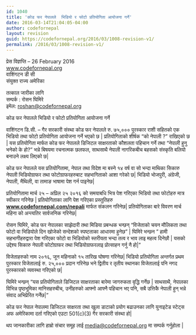 ```yaml
---
id: 1040
title: 'कोड फर नेपालले  भिडियो र फोटो प्रतियोगिता आयोजना गर्ने'
date: 2016-03-14T21:04:05-04:00
author: codefornepal
layout: revision
guid: https://codefornepal.org/2016/03/1008-revision-v1/
permalink: /2016/03/1008-revision-v1/
---
```

प्रेस विज्ञप्ति &#8211; 26 February 2016  
www.codefornepal.org  
वाशिंगटन डी सी  
संयुक्त राज्य अमेरिका

तत्काल जारीका लागि  
सम्पर्क : रोसन घिमिरे  
इमेल: roshan@codefornepal.org

कोड फर नेपालले भिडियो र फोटो प्रतियोगिता आयोजना गर्ने

वाशिंगटन डि.सी. &#8211; गैर सरकारी संस्था कोड फर नेपालले रु. ७५,००० पुरस्कार राशी सहितको एक भिडियो तथा फोटो प्रतियोगिता आयोजना गर्ने भएको छ | प्रतियोगिताको शीर्षक &#8220;को नेपाली ?&#8221; राखिएको छ | यस प्रतियोगिता मार्फत कोड फर नेपालले डिजिटल साक्षरताको कौशलता पहिचान गर्ने तथा &#8220;नेपाली हुनु भनेको के हो?&#8221; भन्ने बिषयमा रचनात्मक छलफल, साथसाथै नेपाली नागरिकबीच बहसको संस्कृति बलियो बनाउने लक्ष्य लिएको छ|

कोड फर नेपालले यस प्रतियोगितामा, नेपाल तथा विदेश मा बस्ने १४ वर्ष वा सो भन्दा माथिका सिकारु नेपाली भिडियोग्राफर तथा फोटोग्राफरहरुबाट सहभागिताको आशा गरेको छ| भिडियो भोजपुरी, अंग्रेजी, नेपाली, मैथिली, वा तामाङ भाषामा पेश गर्न पाइनेछ|

प्रतियोगितामा मार्च २५ &#8211; अप्रिल २५ २०१६ को समयाबधि भित्र पेश गरिएका भिडियो तथा फोटोहरु मात्र स्वीकार गरिनेछ | प्रतियोगिताका लागि पेश गरिएका प्रस्तुतिहरु <span style="color: #993300;"><a style="color: #993300;" href="https://codefornepal.org/nepali/#/event/en" target="_blank"><strong>www.codefornepal.com/nepali</strong> </a></span>मार्फत संकलन गरिनेछ| प्रतियोगिताका बारे विवरण मार्च महिना को अन्त्यतिर सार्वजनिक गरिनेछ|

रोसन घिमिरे, कोड फर नेपालका साझेदारी तथा मिडिया प्रबन्धक भन्छन् &#8220;विजेताको चयन मौलिकता तथा फोटो वा भिडियोले दिन खोजेको सन्देशको स्पष्टताका आधारमा हुनेछ” | घिमिरे भन्छन &#8221; हामी सहभागीहरुद्वारा पेश गरिएका फोटो वा भिडियोको स्तरीयता भन्दा तत्व र भाव लाइ महत्व दिनेछौ | यसको उद्देश्य सिकारु नेपाली फोटोग्राफर तथा भिडियोग्राफरलाइ प्रोत्साहन गर्नु नै हो|”

विजेताहरुको नाम २०१६, जून महिनाको १५ तारिख घोषणा गरिनेछ| भिडियो प्रतियोगिता अन्तर्गत प्रथम पुरस्कार विजेतालाई रु. २५,००० प्रदान गरिनेछ भने द्वितीय र तृतीय स्थानका विजेतालाई पनि नगद पुरस्कारको व्यवस्था गरिएको छ|

घिमिरे भन्छन् &#8220;यस प्रतियोगिताले डिजिटल साक्षरताका बारेमा जागरुकता वृद्धि गर्नेछ | साथसाथै, नेपालका विभिन्न पृष्ठभूमिका मानिसहरुबीच, उनीहरुको आफ्नो आफ्नै पहिचान भए पनि, सबै उत्तिकै नेपाली हुन् भन्ने संवाद अभिप्रेरित गर्नेछ|”

कोड फर नेपाल नेपालमा डिजिटल साक्षरता तथा खुला डाटाको प्रयोग बढाउनका लागि युनाइटेड स्टेट्स अफ अमेरिकामा दर्ता गरिएको एउटा 501(c)(3) गैर सरकारी संस्था हो|

थप जानकारीका लागि हाम्रो संचार समूह लाई media@codefornepal.org मा सम्पर्क गर्नुहोला |